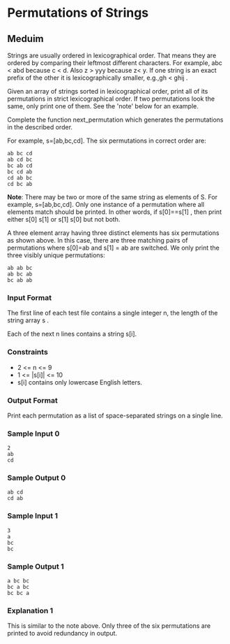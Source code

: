 # Permutations of Strings
## Meduim

Strings are usually ordered in lexicographical order. That means they are ordered by comparing their leftmost different characters. For example, abc < abd because c < d. Also z > yyy because z< y. If one string is an exact prefix of the other it is lexicographically smaller, e.g.,gh < ghij .

Given an array of strings sorted in lexicographical order, print all of its permutations in strict lexicographical order. If two permutations look the same, only print one of them. See the 'note' below for an example.

Complete the function next_permutation which generates the permutations in the described order.

For example, s=[ab,bc,cd]. The six permutations in correct order are:
```
ab bc cd
ab cd bc
bc ab cd
bc cd ab
cd ab bc
cd bc ab
```
**Note**: There may be two or more of the same string as elements of S.
For example, s=[ab,bc,cd]. Only one instance of a permutation where all elements match should be printed. In other words, if s[0]==s[1] , then print either s[0] s[1] or s[1] s[0] but not both.

A three element array having three distinct elements has six permutations as shown above. In this case, there are three matching pairs of permutations where s[0]=ab and  s[1] = ab are switched. We only print the three visibly unique permutations:
```
ab ab bc
ab bc ab
bc ab ab
```
### Input Format

The first line of each test file contains a single integer n, the length of the string array s .

Each of the next n lines contains a string s[i].

### Constraints
- 2 <= n <= 9 
- 1 <= |s[i]| <= 10
- s[i] contains only lowercase English letters.
  
### Output Format

Print each permutation as a list of space-separated strings on a single line.

### Sample Input 0
```
2
ab
cd
```
### Sample Output 0
```
ab cd
cd ab
```
### Sample Input 1
```
3
a
bc
bc
```
### Sample Output 1
```
a bc bc
bc a bc
bc bc a
```
### Explanation 1
This is similar to the note above. Only three of the six permutations are printed to avoid redundancy in output.